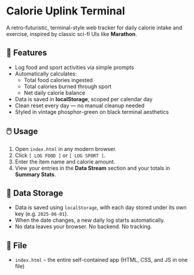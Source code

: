 # Calorie Uplink Terminal

A retro-futuristic, terminal-style web tracker for daily calorie intake and exercise, inspired by classic sci-fi UIs like **Marathon**.

## 🧠 Features

- Log food and sport activities via simple prompts
- Automatically calculates:
  - Total food calories ingested
  - Total calories burned through sport
  - Net daily calorie balance
- Data is saved in **localStorage**, scoped per calendar day
- Clean reset every day — no manual cleanup needed
- Styled in vintage phosphor-green on black terminal aesthetics

## 🖱️ Usage

1. Open `index.html` in any modern browser.
2. Click `[ LOG FOOD ]` or `[ LOG SPORT ]`.
3. Enter the item name and calorie amount.
4. View your entries in the **Data Stream** section and your totals in **Summary Stats**.

## 💾 Data Storage

- Data is saved using `localStorage`, with each day stored under its own key (e.g. `2025-06-01`).
- When the date changes, a new daily log starts automatically.
- No data leaves your browser. No backend. No tracking.

## 📂 File

- `index.html` – the entire self-contained app (HTML, CSS, and JS in one file)



